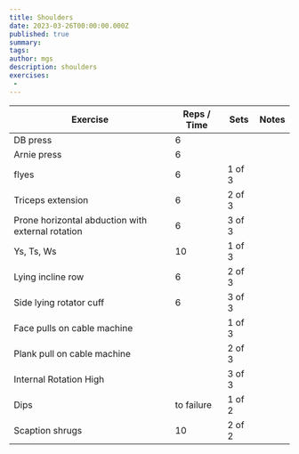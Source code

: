 ```yaml
---
title: Shoulders
date: 2023-03-26T00:00:00.000Z
published: true
summary: 
tags:
author: mgs
description: shoulders
exercises: 
 - 
---
```

Exercise|Reps / Time|Sets|Notes
--|--|--|--|
 DB press  | 6 |   |   |  
Arnie press | 6 |   |   |  
  flyes |  6 |  1 of 3 |   |  
 Triceps extension | 6 |  2 of 3 |   |  
Prone horizontal abduction with external rotation| 6|3 of 3 ||
 Ys, Ts, Ws  | 10  |  1 of 3 |   |
 Lying incline row  | 6 | 2 of 3 |   |  
 Side lying rotator cuff  | 6 |  3 of 3 |   |
  Face pulls on cable machine |  | 1 of 3  |   |  
  Plank pull on cable machine |  |  2 of 3 |   |
 Internal Rotation High | | 3 of 3 | |
Dips |  to failure |  1 of 2 |   |  
Scaption shrugs|10| 2 of 2||

